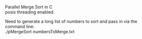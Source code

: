 Parallel Merge Sort in C  
posix threading enabled.  
  
Need to generate a long list of numbers to sort and pass in via the command line:  
./pMergeSort numbersToMerge.txt

